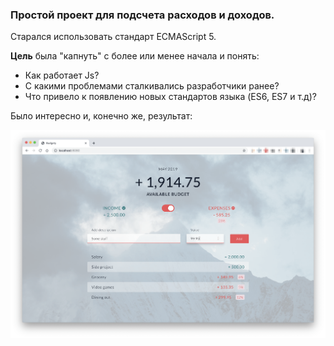 ### Простой проект для подсчета расходов и доходов.

Старался использовать стандарт ECMAScript 5.

**Цель** была "капнуть" с более или менее начала и понять:
 * Как работает Js?
 * С какими проблемами сталкивались разработчики ранее?
 * Что привело к появлению новых стандартов языка (ES6, ES7 и т.д)?


Было интересно и, конечно же, результат:

![](https://raw.githubusercontent.com/vfadeev89/budgety/master/thumbnail-min.png)
